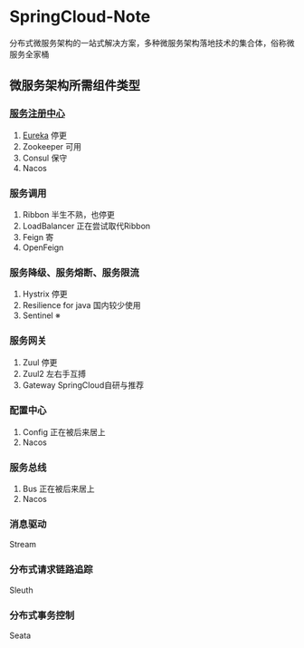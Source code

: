 # SpringCloud-Note

分布式微服务架构的一站式解决方案，多种微服务架构落地技术的集合体，俗称微服务全家桶

## 微服务架构所需组件类型

### [服务注册中心](https://github.com/AsakiAmane/SpringCloud-Note/tree/main/Notes/Service-Registry)

1. [Eureka](https://github.com/AsakiAmane/SpringCloud-Note/blob/main/Notes/Service-Registry/Eureka-Note.md) 停更
2. Zookeeper 可用
3. Consul 保守
4. Nacos

### 服务调用

1. Ribbon 半生不熟，也停更
2. LoadBalancer 正在尝试取代Ribbon
3. Feign 寄
4. OpenFeign

### 服务降级、服务熔断、服务限流

1. Hystrix 停更
2. Resilience for java 国内较少使用
3. Sentinel ※

### 服务网关

1. Zuul 停更
2. Zuul2 左右手互搏
3. Gateway SpringCloud自研与推荐

### 配置中心

1. Config 正在被后来居上
2. Nacos

### 服务总线

1. Bus 正在被后来居上
2. Nacos

### 消息驱动

Stream

### 分布式请求链路追踪

Sleuth

### 分布式事务控制

Seata
